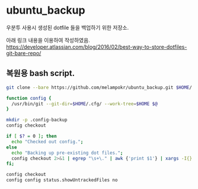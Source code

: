 # ubuntu_backup
우분투 사용시 생성된 dotfile 들을 백업하기 위한 저장소.

아래 링크 내용을 이용하여 작성하였음.
https://developer.atlassian.com/blog/2016/02/best-way-to-store-dotfiles-git-bare-repo/

## 복원용 bash script.

```bash
git clone --bare https://github.com/melampokr/ubuntu_backup.git $HOME/.cfg

function config {
  /usr/bin/git --git-dir=$HOME/.cfg/ --work-tree=$HOME $@
}

mkdir -p .config-backup
config checkout

if [ $? = 0 ]; then
  echo "Checked out config.";
else
  echo "Backing up pre-existing dot files.";
  config checkout 2>&1 | egrep "\s+\." | awk {'print $1'} | xargs -I{} mv {} .config-backup/{}
fi;

config checkout
config config status.showUntrackedFiles no
```
